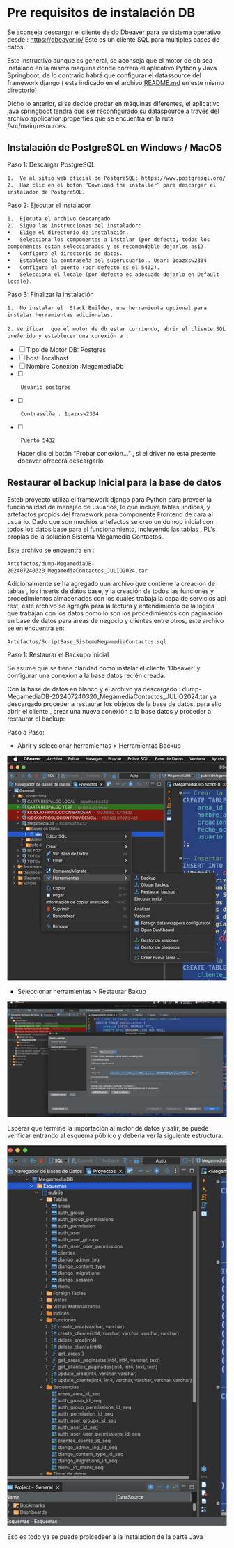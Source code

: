 # Pre requisitos de instalación DB

Se aconseja descargar el cliente de db Dbeaver para su sistema operativo desde : 
https://dbeaver.io/ Este es un cliente SQL para multiples bases de datos.

Este instructivo aunque es general, se aconseja que el motor de db sea instalado en la 
misma maquina donde correra el aplicativo Python y Java Springboot, de lo contrario habrá 
que configurar el datassource del framework django ( esta indicado en el archivo [README.md](https://github.com/odonata/MegamediaContactos/blob/main/README.md) en este mismo directorio)

Dicho lo anterior, si se decide probar en máquinas diferentes, el aplicativo java springboot tendrá 
que ser reconfigurado su dataspource a través del archivo application.properties que se encuentra 
en la ruta /src/main/resources.

## Instalación de PostgreSQL en Windows / MacOS

Paso 1: Descargar PostgreSQL

	1.	Ve al sitio web oficial de PostgreSQL: https://www.postgresql.org/
	2.	Haz clic en el botón “Download the installer” para descargar el instalador de PostgreSQL.

Paso 2: Ejecutar el instalador

	1.	Ejecuta el archivo descargado 
	2.	Sigue las instrucciones del instalador:
	•	Elige el directorio de instalación.
	•	Selecciona los componentes a instalar (por defecto, todos los componentes están seleccionados y es recomendable dejarlos así).
	•	Configura el directorio de datos.
	•	Establece la contraseña del superusuario,. Usar: 1qazxsw2334
	•	Configura el puerto (por defecto es el 5432).
	•	Selecciona el locale (por defecto es adecuado dejarlo en Default locale).

Paso 3: Finalizar la instalación

	1.	No instalar el  Stack Builder, una herramienta opcional para instalar herramientas adicionales.

	2. Verificar  que el motor de db estar corriendo, abrir el cliente SQL preferido y establecer una conexión a :
- [ ] 	Tipo de Motor DB: Postgres
- [ ] 	host: localhost
- [ ] 	Nombre Conexion :MegamediaDb
- [ ]      Usuario postgres
- [ ]      Contraselña : 1qazxsw2334
- [ ]      Puerto 5432
     
	Hacer clic el botón “Probar conexión…” , si el driver no esta presente dbeaver ofrecerá descargarlo

## Restaurar el backup Inicial para la base de datos

Esteb proyecto utiliza el framework django para Python para proveer la funcionalidad de menajeo de usuarios, lo que incluye 
tablas, indices, y artefactos propios del framework para componente Frontend de cara al usuario. Dado que son muchios artefactos
se creo un dumop inicial con todos los datos base para el funcionamiento, incluyendo las tablas , PL's propias de la solución
Sistema Megamedia Contactos.

Este archivo se encuentra en : 

	Artefactos/dump-MegamediaDB-202407240320_MegamediaContactos_JULIO2024.tar

Adicionalmente se ha agregado uun archivo que contiene la creación de tablas , los inserts de datos base, y la creación de todos 
las funciones y procedimientos almacenados con los cuales trabaja la capa de servicios api rest, este archivo se agregfa para 
la lectura y entendimiento de la logica que trabajan con los datos como lo son los procedimientos con paginación en base de datos
para áreas de negocio y clientes entre otros, este archivo se en encuentra en:

	Artefactos/ScriptBase_SistemaMegamediaContactos.sql

Paso 1: Restaurar el Backupo Inicial

Se asume que se tiene claridad como instalar el cliente 'Dbeaver' y configurar una conexion a la base datos recién creada.

Con la base de datos en blanco y el archivo ya descargado : dump-MegamediaDB-202407240320_MegamediaContactos_JULIO2024.tar ya descargado
proceder a restaurar los objetos de la base de datos, para ello abrir el cliente , crear una nueva conexión a la base datos
y proceder a restaurar el backup:

Paso a Paso:

* Abrir y seleccionar herramientas > Herramientas Backup

![Restaurar Bakup](https://github.com/odonata/MegamediaContactos/blob/main/Artefactos/imagenes/herramientas_backup.png)

* Seleccionar herramientas > Restaurar Bakup

![Restaurar Bakup](https://github.com/odonata/MegamediaContactos/blob/main/Artefactos/imagenes/Restaurar_backup.png)

Esperar que termine la importación al motor de datos y salir, se puede verificar entrando 
al esquema público y deberia ver la siguiente estructura:

![Estructura de Objetos](https://github.com/odonata/MegamediaContactos/blob/main/Artefactos/imagenes/EstructuraDB.png)

Eso es todo ya se puede proicedeer a la instalacion de la parte Java

